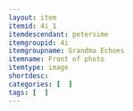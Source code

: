 ```yaml
---
layout: item
itemid: 4i_1
itemdescendant: petersime
itemgroupid: 4i
itemgroupname: Grandma Echoes
itemname: Front of photo
itemtype: image
shortdesc: 
categories: [  ]
tags: [  ]
---
```








